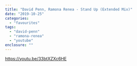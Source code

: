 ```yaml
---
title: "David Penn, Ramona Renea - Stand Up (Extended Mix)"
date: "2019-10-25"
categories: 
  - "favourites"
tags: 
  - "david-penn"
  - "ramona-renea"
  - "youtube"
enclosure: ""
---
```


https://youtu.be/33btXZXc6HE
